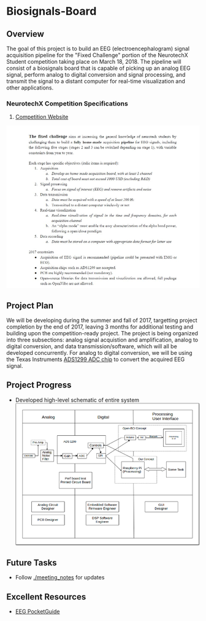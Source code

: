 # Biosignals-Board

## Overview

The goal of this project is to build an EEG (electroencephalogram) signal acquisition pipeline for the "Fixed Challenge" portion of the NeurotechX Student competition taking place on March 18, 2018. The pipeline will consist of a biosignals board that is capable of picking up an analog EEG signal, perform analog to digital conversion and signal processing, and transmit the signal to a distant computer for real-time visualization and other applications.

### NeurotechX Competition Specifications

1. [Competition Website](https://neurotechx.github.io/studentclubs/competition/ "NeurotechX Competition")

![Competition Requirements](./resources/CompetitionRequirements2017.JPG)

## Project Plan
We will be developing during the summer and fall of 2017, targetting project completion by the end of 2017, leaving 3 months for additional testing and building upon the competition-ready project. The project is being organized into three subsections: analog signal acquistion and amplification, analog to digital conversion, and data transmission/software, which will all be developed concurrently. For analog to digital conversion, we will be using the Texas Instruments [ADS1299 ADC chip](./code/digital/README.md) to convert the acquired EEG signal.

## Project Progress
* Developed high-level schematic of entire system
![High-level Schematic](./resources/FixedProject.png) 

## Future Tasks
* Follow [./meeting_notes](./meeting_notes) for updates

## Excellent Resources
* [EEG PocketGuide](https://drive.google.com/file/d/0B4xsbDIeDmLPY3hObm1DVjV1TmM/view?usp=sharing)
